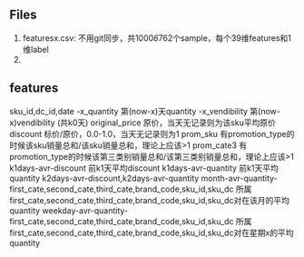 ## Files
1. featuresx.csv: 不用git同步，共1000*6*762个sample，每个39维features和1维label
2. 

## features
sku_id,dc_id,date
-x_quantity			第(now-x)天quantity
-x_vendibility		第(now-x)vendibility
(共k0天)
original_price		原价，当天无记录则为该sku平均原价
discount			标价/原价，0.0-1.0，当天无记录则为1
prom_sku			有promotion_type的时候该sku销量总和/该sku销量总和，理论上应该>1
prom_cate3			有promotion_type的时候该第三类别销量总和/该第三类别销量总和，理论上应该>1
k1days-avr-discount	前k1天平均discount
k1days-avr-quantity	前k1天平均quantity
k2days-avr-discount,k2days-avr-quantity
month-avr-quantity-first_cate,second_cate,third_cate,brand_code,sku_id,sku_dc
所属first_cate,second_cate,third_cate,brand_code,sku_id,sku_dc对在该月的平均quantity
weekday-avr-quantity-first_cate,second_cate,third_cate,brand_code,sku_id,sku_dc
所属first_cate,second_cate,third_cate,brand_code,sku_id,sku_dc对在星期x的平均quantity
